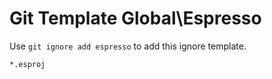 Git Template Global\Espresso
===

Use `git ignore add espresso` to add this ignore template.

```
*.esproj
```
